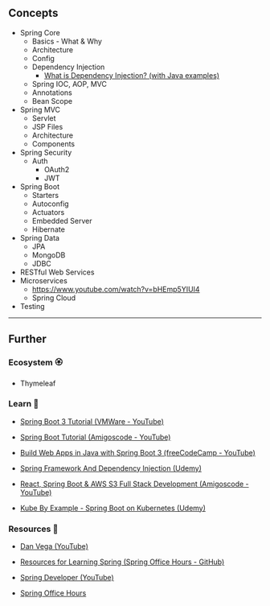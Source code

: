 ## Concepts

- Spring Core
    - Basics - What & Why
    - Architecture
    - Config
    - Dependency Injection
        - [What is Dependency Injection? (with Java examples)](https://www.youtube.com/watch?v=GZtmznAKXEs)
    - Spring IOC, AOP, MVC
    - Annotations
    - Bean Scope
- Spring MVC
    - Servlet
    - JSP Files
    - Architecture
    - Components
- Spring Security
    - Auth 
        - OAuth2
        - JWT
- Spring Boot
    - Starters
    - Autoconfig
    - Actuators
    - Embedded Server
    - Hibernate
- Spring Data
    - JPA
    - MongoDB
    - JDBC
- RESTful Web Services
- Microservices
    - https://www.youtube.com/watch?v=bHEmp5YIUI4
    - Spring Cloud
- Testing

---

## Further

### Ecosystem 🏵

- Thymeleaf

### Learn 🧠

- [Spring Boot 3 Tutorial (VMWare - YouTube)](https://www.youtube.com/watch?v=UgX5lgv4uVM)

- [Spring Boot Tutorial (Amigoscode - YouTube)](https://www.youtube.com/watch?v=9SGDpanrc8U)

- [Build Web Apps in Java with Spring Boot 3 (freeCodeCamp - YouTube)](https://www.youtube.com/watch?v=31KTdfRH6nY)

- [Spring Framework And Dependency Injection (Udemy)](https://www.udemy.com/course/spring-framework-video-tutorial/)

- [React, Spring Boot & AWS S3 Full Stack Development (Amigoscode - YouTube)](https://www.youtube.com/watch?v=9i1gQ7w2V24)

- [Kube By Example - Spring Boot on Kubernetes (Udemy)](https://www.udemy.com/course/kube-by-example-spring-boot-on-kubernetes/)

### Resources 🧩

- [Dan Vega (YouTube)](https://www.youtube.com/@DanVega/videos)

- [Resources for Learning Spring (Spring Office Hours - GitHub)](https://github.com/spring-office-hours/resources-learning-spring)

- [Spring Developer (YouTube)](https://www.youtube.com/@SpringSourceDev/videos)

- [Spring Office Hours](https://springofficehours.io/)

